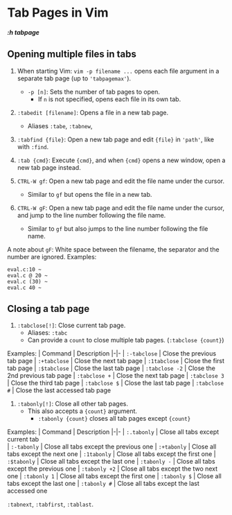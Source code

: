 

# Tab Pages in Vim
##### *:h tabpage*  


## Opening multiple files in tabs

1. When starting Vim: `vim -p filename ...` opens each file argument in a separate
   tab page (up to `'tabpagemax'`). 
    * `-p [n]`: Sets the number of tab pages to open. 
        * If `n` is not specified, opens each file in its own tab.

1. `:tabedit [filename]`: Opens a file in a new tab page.
    * Aliases `:tabe`, `:tabnew`,

1. `:tabfind {file}`: Open a new tab page and edit `{file}` in `'path'`, 
                      like with `:find`. 

1. `:tab {cmd}`: Execute `{cmd}`, and when `{cmd}` opens a new window, open a new tab
                 page instead. 


1. `CTRL-W gf`: Open a new tab page and edit the file name under the cursor.
    * Similar to `gf` but opens the file in a new tab.

1. `CTRL-W gF`: Open a new tab page and edit the file name under the cursor,
                and jump to the line number following the file name.
    * Similar to `gf` but also jumps to the line number following the file name.


A note about `gF`:
White space between the filename, the separator and
the number are ignored.
Examples:
```plaintext
eval.c:10 ~
eval.c @ 20 ~
eval.c (30) ~
eval.c 40 ~
```

## Closing a tab page

1. `:tabclose[!]`: Close current tab page.
    * Aliases: `:tabc`
    * Can provide a `count` to close multiple tab pages. (`:tabclose {count}`)

Examples:
| Command        |  Description
|-|-
| `:-tabclose`   |  Close the previous tab page
| `:+tabclose`   |  Close the next tab page
| `:1tabclose`   |  Close the first tab page
| `:$tabclose`   |  Close the last tab page
| `:tabclose -2` |  Close the 2nd previous tab page
| `:tabclose +`  |  Close the next tab page
| `:tabclose 3`  |  Close the third tab page
| `:tabclose $`  |  Close the last tab page
| `:tabclose #`  |  Close the last accessed tab page

1. `:tabonly[!]`: Close all other tab pages.
    * This also accepts a `{count}` argument.
        * `:tabonly {count}` closes all tab pages except `{count}`

Examples:
| Command        |  Description
|-|-
| `:.tabonly`   |  Close all tabs except current tab  
| `:-tabonly`   |  Close all tabs except the previous one
| `:+tabonly`   |  Close all tabs except the next one
| `:1tabonly`   |  Close all tabs except the first one
| `:$tabonly`   |  Close all tabs except the last one
| `:tabonly -`  |  Close all tabs except the previous one
| `:tabonly +2` |  Close all tabs except the two next one
| `:tabonly 1`  |  Close all tabs except the first one
| `:tabonly $`  |  Close all tabs except the last one
| `:tabonly #`  |  Close all tabs except the last accessed one






`:tabnext`, `:tabfirst`, `:tablast`.
